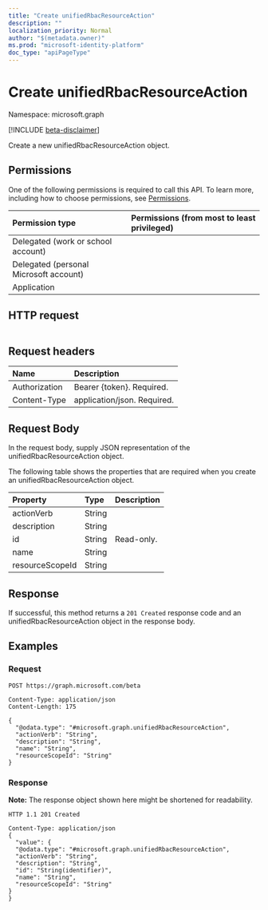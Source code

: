 ```yaml
---
title: "Create unifiedRbacResourceAction"
description: ""
localization_priority: Normal
author: "$(metadata.owner)"
ms.prod: "microsoft-identity-platform"
doc_type: "apiPageType"
---
```


# Create unifiedRbacResourceAction

Namespace: microsoft.graph

[!INCLUDE [beta-disclaimer](../../includes/beta-disclaimer.md)]

Create a new unifiedRbacResourceAction object.

## Permissions

One of the following permissions is required to call this API. To learn more, including how to choose permissions, see [Permissions](/graph/permissions-reference).

| Permission type                        | Permissions (from most to least privileged) |
| :------------------------------------- | :------------------------------------------ |
| Delegated (work or school account)     |                                             |
| Delegated (personal Microsoft account) |                                             |
| Application                            |                                             |

## HTTP request

<!-- {
  "blockType": "ignored"
}
-->

```http

```

## Request headers

| Name          | Description                 |
| :------------ | :-------------------------- |
| Authorization | Bearer {token}. Required.   |
| Content-Type  | application/json. Required. |

## Request Body

In the request body, supply JSON representation of the unifiedRbacResourceAction object.

<!-- Actions and Functions -->

<!-- CRUD Methods -->

The following table shows the properties that are required when you create an unifiedRbacResourceAction object.

| Property        | Type   | Description |
| :-------------- | :----- | :---------- |
| actionVerb      | String |             |
| description     | String |             |
| id              | String | Read-only.  |
| name            | String |             |
| resourceScopeId | String |             |

## Response

If successful, this method returns a `201 Created` response code and an unifiedRbacResourceAction object in the response body.

## Examples

### Request

<!-- {
  "blockType": "request",
  "name": "create_unifiedrbacresourceaction"
}
-->

```http
POST https://graph.microsoft.com/beta

Content-Type: application/json
Content-Length: 175

{
  "@odata.type": "#microsoft.graph.unifiedRbacResourceAction",
  "actionVerb": "String",
  "description": "String",
  "name": "String",
  "resourceScopeId": "String"
}

```

### Response

**Note:** The response object shown here might be shortened for readability.

<!-- {
  "blockType": "response",
  "truncated": true,
  "@odata.type": "Microsoft.EnterpriseRbac.unifiedRbacResourceAction"
}
-->

```http
HTTP 1.1 201 Created

Content-Type: application/json
{
  "value": {
  "@odata.type": "#microsoft.graph.unifiedRbacResourceAction",
  "actionVerb": "String",
  "description": "String",
  "id": "String(identifier)",
  "name": "String",
  "resourceScopeId": "String"
}
}

```
